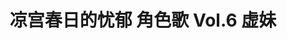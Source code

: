 ---
logo: images/music/凉宫春日的忧郁角色歌Vol6虚妹.jpg
title: 凉宫春日的忧郁 角色歌 Vol.6 虚妹
subTitle: TV动画《凉宫春日的忧郁 2006版》中虚妹（CV.青木静香）的角色歌，包含独唱版晴天好心情，由Lantis于2007年1月24日发售

category: 音乐

hasResource: true
downloadList:
  - intro: flac+jpg
    size: 113.2MB
    link: 
  - intro: 云盘 提取码:n1qj
    size: 113.2MB
    link: https://pan.baidu.com/s/1BnlxloD-5OkqYKi3ICUNEQ

downloadContent: |
  TV动画《凉宫春日的忧郁 2006版》中虚妹（CV.青木静香）的角色歌，包含独唱版晴天好心情，由Lantis于2007年1月24日发售。<br>
  日本アニメ史上最高の話題作となった『涼宮ハルヒの憂鬱』。関連CDが軒並み数万枚～10万枚以上のヒットとなり、社会現象化。様々な賞を受賞！2006年7月に発売されたキャラクターソング3枚もアニメキャラソンでは史上最高レベルの売上げ、各5万枚以上を達成！<br>
  收录曲：<br>
  1．妹忘れちゃおしおきよ<br>
  作詞：畑亜貴／作曲：鈴木盛広／編曲：yo<br>
  2．ハレ晴れユカイ～Ver.キョンの妹～<br>
  作詞：畑亜貴／作曲：田代智一／編曲：yo<br>
  3．妹忘れちゃおしおきよ（off vocal）<br>
  4．ハレ晴れユカイ～Ver.キョンの妹～（off vocal）<br><br>
  版权属于:VCB-Studio<br>
  文件地址:https://vcb-s.com/archives/11328
---